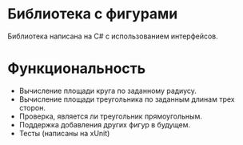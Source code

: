 # Библиотека с фигурами
Библиотека написана на C# с использованием интерфейсов.

# Функциональность
- Вычисление площади круга по заданному радиусу.
- Вычисление площади треугольника по заданным длинам трех сторон.
- Проверка, является ли треугольник прямоугольным.
- Поддержка добавления других фигур в будущем.
- Тесты (написаны на xUnit)
